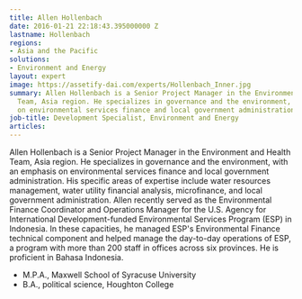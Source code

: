 ```yaml
---
title: Allen Hollenbach
date: 2016-01-21 22:18:43.395000000 Z
lastname: Hollenbach
regions:
- Asia and the Pacific
solutions:
- Environment and Energy
layout: expert
image: https://assetify-dai.com/experts/Hollenbach_Inner.jpg
summary: Allen Hollenbach is a Senior Project Manager in the Environment and Health
  Team, Asia region. He specializes in governance and the environment, with an emphasis
  on environmental services finance and local government administration.
job-title: Development Specialist, Environment and Energy
articles: 
---
```


Allen Hollenbach is a Senior Project Manager in the Environment and Health Team, Asia region. He specializes in governance and the environment, with an emphasis on environmental services finance and local government administration. His specific areas of expertise include water resources management, water utility financial analysis, microfinance, and local government administration. Allen recently served as the Environmental Finance Coordinator and Operations Manager for the U.S. Agency for International Development-funded Environmental Services Program (ESP) in Indonesia. In these capacities, he managed ESP's Environmental Finance technical component and helped manage the day-to-day operations of ESP, a program with more than 200 staff in offices across six provinces. He is proficient in Bahasa Indonesia.

* M.P.A., Maxwell School of Syracuse University
* B.A., political science, Houghton College
